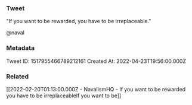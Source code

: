 ### Tweet
"If you want to be rewarded, you have to be irreplaceable."

@naval

### Metadata
Tweet ID: 1517955466789212161
Created At: 2022-04-23T19:56:00.000Z

### Related
[[2022-02-20T01:13:00.000Z - NavalismHQ - If you want to be rewarded you have to be irreplaceableIf you want to be]]

